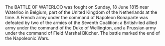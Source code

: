 The BATTLE OF WATERLOO was fought on Sunday, 18 June 1815 near Waterloo in Belgium, part of the United Kingdom of the Netherlands at the time. A French army under the command of Napoleon Bonaparte was defeated by two of the armies of the Seventh Coalition: a British-led allied army under the command of the Duke of Wellington, and a Prussian army under the command of Field Marshal Blücher. The battle marked the end of the Napoleonic Wars.
